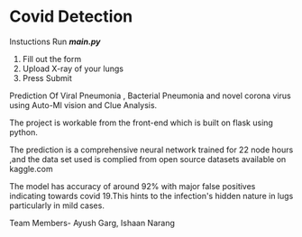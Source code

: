 # Covid Detection
Instuctions
Run <strong><i>main.py</i></strong>
1. Fill out the form
2. Upload X-ray of your lungs
3. Press Submit

Prediction Of Viral Pneumonia , Bacterial Pneumonia and novel corona virus using Auto-Ml vision and Clue Analysis.

The project is workable from the front-end which is built on flask using python.

The prediction is a comprehensive neural network trained for 22 node hours ,and the data set used is complied from open source datasets available on kaggle.com

The model has accuracy of around 92% with major false positives indicating towards covid 19.This hints to the infection's hidden nature in lugs particularly in mild cases.


Team Members- Ayush Garg, Ishaan Narang
